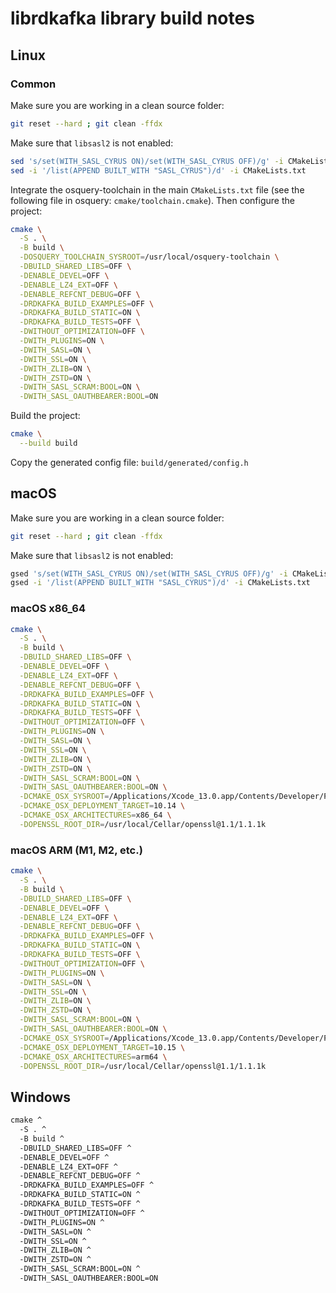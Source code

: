 # librdkafka library build notes

## Linux

### Common

Make sure you are working in a clean source folder:

```bash
git reset --hard ; git clean -ffdx
```

Make sure that `libsasl2` is not enabled:

```bash
sed 's/set(WITH_SASL_CYRUS ON)/set(WITH_SASL_CYRUS OFF)/g' -i CMakeLists.txt
sed -i '/list(APPEND BUILT_WITH "SASL_CYRUS")/d' -i CMakeLists.txt
```

Integrate the osquery-toolchain in the main `CMakeLists.txt` file (see the following file in osquery: `cmake/toolchain.cmake`). Then configure the project:

```bash
cmake \
  -S . \
  -B build \
  -DOSQUERY_TOOLCHAIN_SYSROOT=/usr/local/osquery-toolchain \
  -DBUILD_SHARED_LIBS=OFF \
  -DENABLE_DEVEL=OFF \
  -DENABLE_LZ4_EXT=OFF \
  -DENABLE_REFCNT_DEBUG=OFF \
  -DRDKAFKA_BUILD_EXAMPLES=OFF \
  -DRDKAFKA_BUILD_STATIC=ON \
  -DRDKAFKA_BUILD_TESTS=OFF \
  -DWITHOUT_OPTIMIZATION=OFF \
  -DWITH_PLUGINS=ON \
  -DWITH_SASL=ON \
  -DWITH_SSL=ON \
  -DWITH_ZLIB=ON \
  -DWITH_ZSTD=ON \
  -DWITH_SASL_SCRAM:BOOL=ON \
  -DWITH_SASL_OAUTHBEARER:BOOL=ON
```

Build the project:

```bash
cmake \
  --build build
```

Copy the generated config file: `build/generated/config.h`

## macOS

Make sure you are working in a clean source folder:

```bash
git reset --hard ; git clean -ffdx
```

Make sure that `libsasl2` is not enabled:

```bash
gsed 's/set(WITH_SASL_CYRUS ON)/set(WITH_SASL_CYRUS OFF)/g' -i CMakeLists.txt
gsed -i '/list(APPEND BUILT_WITH "SASL_CYRUS")/d' -i CMakeLists.txt
```

### macOS x86_64

```sh
cmake \
  -S . \
  -B build \
  -DBUILD_SHARED_LIBS=OFF \
  -DENABLE_DEVEL=OFF \
  -DENABLE_LZ4_EXT=OFF \
  -DENABLE_REFCNT_DEBUG=OFF \
  -DRDKAFKA_BUILD_EXAMPLES=OFF \
  -DRDKAFKA_BUILD_STATIC=ON \
  -DRDKAFKA_BUILD_TESTS=OFF \
  -DWITHOUT_OPTIMIZATION=OFF \
  -DWITH_PLUGINS=ON \
  -DWITH_SASL=ON \
  -DWITH_SSL=ON \
  -DWITH_ZLIB=ON \
  -DWITH_ZSTD=ON \
  -DWITH_SASL_SCRAM:BOOL=ON \
  -DWITH_SASL_OAUTHBEARER:BOOL=ON \
  -DCMAKE_OSX_SYSROOT=/Applications/Xcode_13.0.app/Contents/Developer/Platforms/MacOSX.platform/Developer/SDKs/MacOSX11.3.sdk \
  -DCMAKE_OSX_DEPLOYMENT_TARGET=10.14 \
  -DCMAKE_OSX_ARCHITECTURES=x86_64 \
  -DOPENSSL_ROOT_DIR=/usr/local/Cellar/openssl@1.1/1.1.1k
```

### macOS ARM (M1, M2, etc.)

```sh
cmake \
  -S . \
  -B build \
  -DBUILD_SHARED_LIBS=OFF \
  -DENABLE_DEVEL=OFF \
  -DENABLE_LZ4_EXT=OFF \
  -DENABLE_REFCNT_DEBUG=OFF \
  -DRDKAFKA_BUILD_EXAMPLES=OFF \
  -DRDKAFKA_BUILD_STATIC=ON \
  -DRDKAFKA_BUILD_TESTS=OFF \
  -DWITHOUT_OPTIMIZATION=OFF \
  -DWITH_PLUGINS=ON \
  -DWITH_SASL=ON \
  -DWITH_SSL=ON \
  -DWITH_ZLIB=ON \
  -DWITH_ZSTD=ON \
  -DWITH_SASL_SCRAM:BOOL=ON \
  -DWITH_SASL_OAUTHBEARER:BOOL=ON \
  -DCMAKE_OSX_SYSROOT=/Applications/Xcode_13.0.app/Contents/Developer/Platforms/MacOSX.platform/Developer/SDKs/MacOSX11.3.sdk \
  -DCMAKE_OSX_DEPLOYMENT_TARGET=10.15 \
  -DCMAKE_OSX_ARCHITECTURES=arm64 \
  -DOPENSSL_ROOT_DIR=/usr/local/Cellar/openssl@1.1/1.1.1k
```

## Windows

```cmd
cmake ^
  -S . ^
  -B build ^
  -DBUILD_SHARED_LIBS=OFF ^
  -DENABLE_DEVEL=OFF ^
  -DENABLE_LZ4_EXT=OFF ^
  -DENABLE_REFCNT_DEBUG=OFF ^
  -DRDKAFKA_BUILD_EXAMPLES=OFF ^
  -DRDKAFKA_BUILD_STATIC=ON ^
  -DRDKAFKA_BUILD_TESTS=OFF ^
  -DWITHOUT_OPTIMIZATION=OFF ^
  -DWITH_PLUGINS=ON ^
  -DWITH_SASL=ON ^
  -DWITH_SSL=ON ^
  -DWITH_ZLIB=ON ^
  -DWITH_ZSTD=ON ^
  -DWITH_SASL_SCRAM:BOOL=ON ^
  -DWITH_SASL_OAUTHBEARER:BOOL=ON
```
